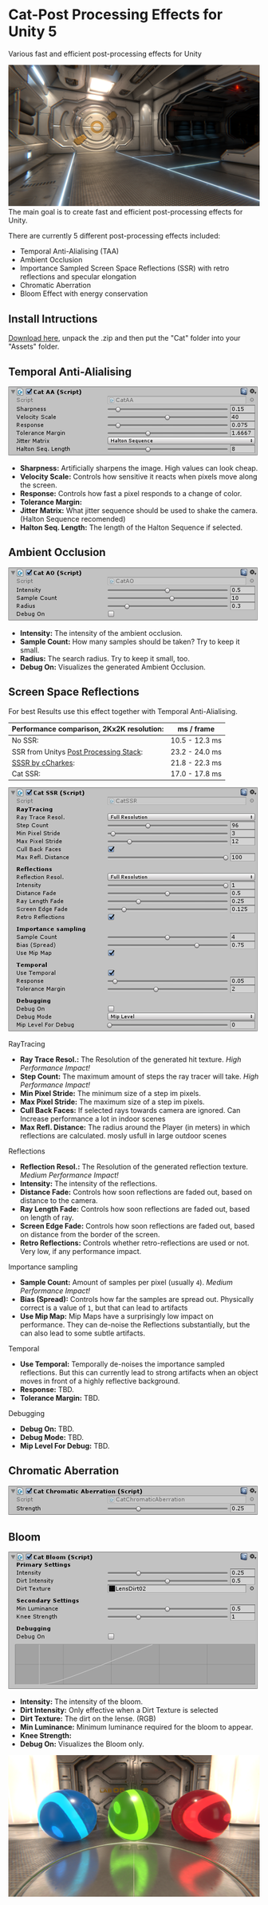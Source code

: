 # Cat-Post Processing Effects for Unity 5
Various fast and efficient post-processing effects for Unity

![Main Img 1][ElevatorDoor_IMG]
The main goal is to create fast and efficient post-processing effects for Unity.

There are currently 5 different post-processing effects included:
- Temporal Anti-Alialising (TAA)
- Ambient Occlusion
- Importance Sampled Screen Space Reflections (SSR) with retro reflections and specular elongation
- Chromatic Aberration
- Bloom Effect with energy conservation

## Install Intructions
[Download here](https://github.com/JoachimCoenen/Cat-PostProcessing/releases "https://github.com/JoachimCoenen/Cat-PostProcessing/releases"), unpack the .zip and then put the "Cat" folder into your "Assets" folder.

## Temporal Anti-Alialising
![TemporalAntiAlialisingGUI_IMG][TemporalAntiAlialisingGUI_IMG]
- **Sharpness:** Artificially sharpens the image. High values can look cheap.
- **Velocity Scale:** Controls how sensitive it reacts when pixels move along the screen.
- **Response:** Controls how fast a pixel responds to a change of color.
- **Tolerance Margin:** 
- **Jitter Matrix:** What jitter sequence should be used to shake the camera. (Halton Sequence recomended)
- **Halton Seq. Length:** The length of the Halton Sequence if selected.

## Ambient Occlusion
![AmbientOcclusionGUI_IMG][AmbientOcclusionGUI_IMG]
- **Intensity:** The intensity of the ambient occlusion.
- **Sample Count:** How many samples should be taken? Try to keep it small.
- **Radius:** The search radius. Try to keep it small, too.
- **Debug On:** Visualizes the generated Ambient Occlusion.


## Screen Space Reflections
For best Results use this effect together with Temporal Anti-Alialising.

Performance comparison, 2Kx2K resolution: | ms / frame
--- | ---
No SSR: | 10.5 - 12.3 ms
SSR from Unitys [Post Processing Stack](https://github.com/Unity-Technologies/PostProcessing): | 23.2 - 24.0 ms
[SSSR by cCharkes](https://github.com/cCharkes/StochasticScreenSpaceReflection): | 21.8 - 22.3 ms
Cat SSR: | 17.0 - 17.8 ms

![ScreenSpaceReflectionsGUI_IMG][ScreenSpaceReflectionsGUI_IMG]

RayTracing
- **Ray Trace Resol.:** The Resolution of the generated hit texture. _High Performance Impact!_
- **Step Count:** The maximum amount of steps the ray tracer will take. _High Performance Impact!_
- **Min Pixel Stride:** The minimum size of a step im pixels.
- **Max Pixel Stride:** The maximum size of a step im pixels.
- **Cull Back Faces:** If selected rays towards camera are ignored. Can Increase performance a lot in indoor scenes
- **Max Refl. Distance:** The radius around the Player (in meters) in which reflections are calculated. mosly usfull in large outdoor scenes

Reflections
- **Reflection Resol.:** The Resolution of the generated reflection texture. _Medium Performance Impact!_
- **Intensity:** The intensity of the reflections.
- **Distance Fade:** Controls how soon reflections are faded out, based on distance to the camera.
- **Ray Length Fade:** Controls how soon reflections are faded out, based on length of ray.
- **Screen Edge Fade:** Controls how soon reflections are faded out, based on distance from the border of the screen.
- **Retro Reflections:** Controls whether retro-reflections are used or not. Very low, if any performance impact.

Importance sampling
- **Sample Count:** Amount of samples per pixel (usually `4`). _Medium Performance Impact!_
- **Bias (Spread):** Controls how far the samples are spread out. Physically correct is a value of `1`, but that can lead to artifacts
- **Use Mip Map:** Mip Maps have a surprisingly low impact on performance. They can de-noise the Reflections substantially, but the can also lead to some subtle artifacts.

Temporal
- **Use Temporal:** Temporally de-noises the importance sampled reflections. But this can currently lead to strong artifacts when an object moves in front of a highly reflective background.
- **Response:** TBD.
- **Tolerance Margin:** TBD.

Debugging
- **Debug On:** TBD.
- **Debug Mode:** TBD.
- **Mip Level For Debug:** TBD.

## Chromatic Aberration
![ChromaticAberrationGUI_IMG][ChromaticAberrationGUI_IMG]

## Bloom
![BloomGUI_IMG][BloomGUI_IMG]
- **Intensity:** The intensity of the bloom.
- **Dirt Intensity:** Only effective when a Dirt Texture is selected  
- **Dirt Texture:** The dirt on the lense. (RGB)
- **Min Luminance:** Minimum luminance required for the bloom to appear.
- **Knee Strength:** 
- **Debug On:** Visualizes the Bloom only.

![Main Img 2][coloredBalls_IMG]


[coloredBalls_IMG]:              Media/coloredBalls.png               "All Effects in action 1"
[ElevatorDoor_IMG]:              Media/ElevatorDoor.png               "All Effects in action 2"
[TemporalAntiAlialisingGUI_IMG]: Media/CatAAGUI.png                   "Temporal Anti-Alialising GUI"
[AmbientOcclusionGUI_IMG]:       Media/CatAOGUI.png                   "Ambient Occlusion GUI"
[ScreenSpaceReflectionsGUI_IMG]: Media/CatSSRGUI.png                  "Screen Space Reflections GUI"
[ChromaticAberrationGUI_IMG]:    Media/CatChromaticAberrationGUI.png  "Chromatic Aberration GUI"
[BloomGUI_IMG]:                  Media/CatBloomGUI.png                "Bloom Effect GUI"
